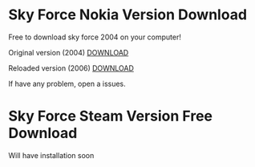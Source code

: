 # Sky Force Nokia Version Download
Free to download sky force 2004 on your computer!


Original version (2004) [DOWNLOAD](https://github.com/iBLiSSIN/Sky_Force_2004/releases/tag/2.2)

Reloaded version (2006) [DOWNLOAD](https://github.com/iBLiSSIN/Sky_Force_2004/releases/tag/2.0)

If have any problem, open a issues.

# Sky Force Steam Version Free Download
Will have installation soon
